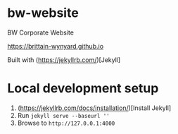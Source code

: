 # bw-website
BW Corporate Website

https://brittain-wynyard.github.io

Built with (https://jekyllrb.com/)[Jekyll]

# Local development setup

1. (https://jekyllrb.com/docs/installation/)[Install Jekyll]
2. Run `jekyll serve --baseurl ''`
3. Browse to `http://127.0.0.1:4000`